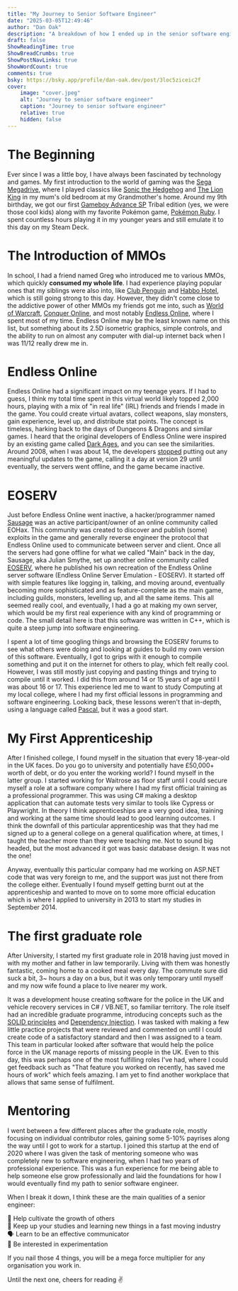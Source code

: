 ```yaml
---
title: "My Journey to Senior Software Engineer"
date: "2025-03-05T12:49:46"
author: "Dan Oak"
description: "A breakdown of how I ended up in the senior software engineer role"
draft: false
ShowReadingTime: true
ShowBreadCrumbs: true
ShowPostNavLinks: true
ShowWordCount: true
comments: true
bsky: https://bsky.app/profile/dan-oak.dev/post/3loc5ziceic2f
cover:
    image: "cover.jpeg"
    alt: "Journey to senior software engineer"
    caption: "Journey to senior software engineer"
    relative: true 
    hidden: false 
---
```


# The Beginning

Ever since I was a little boy, I have always been fascinated by technology and games. My first introduction to the world of gaming was the [Sega Megadrive](https://en.wikipedia.org/wiki/Sega_Genesis), where I played classics like [Sonic the Hedgehog](https://en.wikipedia.org/wiki/Sonic_the_Hedgehog_(1991_video_game)) and [The Lion King](https://en.wikipedia.org/wiki/The_Lion_King_(video_game)) in my mum's old bedroom at my Grandmother's home. Around my 9th birthday, we got our first [Gameboy Advance SP](https://en.wikipedia.org/wiki/Game_Boy_Advance_SP) Tribal edition (yes, we were those cool kids) along with my favorite Pokémon game, [Pokémon Ruby](https://en.wikipedia.org/wiki/Pok%C3%A9mon_Ruby_and_Sapphire). I spent countless hours playing it in my younger years and still emulate it to this day on my Steam Deck.

# The Introduction of MMOs

In school, I had a friend named Greg who introduced me to various MMOs, which quickly **consumed my whole life**. I had experience playing popular ones that my siblings were also into, like [Club Penguin](https://en.wikipedia.org/wiki/Club_Penguin) and [Habbo Hotel](https://en.wikipedia.org/wiki/Habbo), which is still going strong to this day. However, they didn't come close to the addictive power of other MMOs my friends got me into, such as [World of Warcraft](https://en.wikipedia.org/wiki/World_of_Warcraft), [Conquer Online](https://co.99.com/), and most notably [Endless Online](https://www.endless-online.com), where I spent most of my time. Endless Online may be the least known name on this list, but something about its 2.5D isometric graphics, simple controls, and the ability to run on almost any computer with dial-up internet back when I was 11/12 really drew me in.

# Endless Online

Endless Online had a significant impact on my teenage years. If I had to guess, I think my total time spent in this virtual world likely topped 2,000 hours, playing with a mix of "in real life" (IRL) friends and friends I made in the game. You could create virtual avatars, collect weapons, slay monsters, gain experience, level up, and distribute stat points. The concept is timeless, harking back to the days of Dungeons & Dragons and similar games. I heard that the original developers of Endless Online were inspired by an existing game called [Dark Ages](https://en.wikipedia.org/wiki/Dark_Ages_(1999_video_game)), and you can see the similarities. Around 2008, when I was about 14, the developers [stopped](https://www.endless-online.com/oldwebsite.html) putting out any meaningful updates to the game, calling it a day at version 29 until eventually, the servers went offline, and the game became inactive.

# EOSERV

Just before Endless Online went inactive, a hacker/programmer named [Sausage](https://tehsausage.com) was an active participant/owner of an online community called EOHax. This community was created to discover and publish (some) exploits in the game and generally reverse engineer the protocol that Endless Online used to communicate between server and client. Once all the servers had gone offline for what we called "Main" back in the day, Sausage, aka Julian Smythe, set up another online community called [EOSERV](https://eoserv.net), where he published his own recreation of the Endless Online server software (Endless Online Server Emulation - EOSERV). It started off with simple features like logging in, talking, and moving around, eventually becoming more sophisticated and as feature-complete as the main game, including guilds, monsters, levelling up, and all the same items. This all seemed really cool, and eventually, I had a go at making my own server, which would be my first real experience with any kind of programming or code. The small detail here is that this software was written in C++, which is quite a steep jump into software engineering.

I spent a lot of time googling things and browsing the EOSERV forums to see what others were doing and looking at guides to build my own version of this software. Eventually, I got to grips with it enough to compile something and put it on the internet for others to play, which felt really cool. However, I was still mostly just copying and pasting things and trying to compile until it worked. I did this from around 14 or 15 years of age until I was about 16 or 17. This experience led me to want to study Computing at my local college, where I had my first official lessons in programming and software engineering. Looking back, these lessons weren't that in-depth, using a language called [Pascal](https://en.wikipedia.org/wiki/Pascal_(programming_language)), but it was a good start.

# My First Apprenticeship

After I finished college, I found myself in the situation that every 18-year-old in the UK faces. Do you go to university and potentially have £50,000+ worth of debt, or do you enter the working world? I found myself in the latter group. I started working for Waitrose as floor staff until I could secure myself a role at a software company where I had my first official training as a professional programmer. This was using C# making a desktop application that can automate tests very similar to tools like Cypress or Playwright. In theory I think apprenticeships are a very good idea, training and working at the same time should lead to good learning outcomes. I think the downfall of this particular apprenticeship was that they had me signed up to a general college on a general qualification where, at times, I taught the teacher more than they were teaching me. Not to sound big headed, but the most advanced it got was basic database design. It was not the one!

Anyway, eventually this particular company had me working on ASP.NET code that was very foreign to me, and the support was just not there from the college either. Eventually I found myself getting burnt out at the apprenticeship and wanted to move on to some more official education which is where I applied to university in 2013 to start my studies in September 2014.

# The first graduate role

After University, I started my first graduate role in 2018 having just moved in with my mother and father in law temporarily. Living with them was honestly fantastic, coming home to a cooked meal every day. The commute sure did suck a bit, 3~ hours a day on a bus, but it was only temporary until myself and my now wife found a place to live nearer my work.

It was a development house creating software for the police in the UK and vehicle recovery services in C# / VB.NET, so familiar territory. The role itself had an incredible graduate programme, introducing concepts such as the [SOLID principles](https://www.freecodecamp.org/news/solid-principles-explained-in-plain-english/) and [Dependency Injection](https://learn.microsoft.com/en-us/dotnet/core/extensions/dependency-injection). I was tasked with making a few little practice projects that were reviewed and commented on until I could create code of a satisfactory standard and then I was assigned to a team. This team in particular looked after software that would help the police force in the UK manage reports of missing people in the UK. Even to this day, this was perhaps one of the most fulfilling roles I've had, where I could get feedback such as "That feature you worked on recently, has saved me hours of work" which feels amazing. I am yet to find another workplace that allows that same sense of fulfilment.

# Mentoring

I went between a few different places after the graduate role, mostly focusing on individual contributor roles, gaining some 5-10% payrises along the way until I got to work for a startup. I joined this startup at the end of 2020 where I was given the task of mentoring someone who was completely new to software engineering, when I had two years of professional experience. This was a fun experience for me being able to help someone else grow professionally and laid the foundations for how I would eventually find my path to senior software engineer.

When I break it down, I think these are the main qualities of a senior engineer: 

🌱 Help cultivate the growth of others\
📖 Keep up your studies and learning new things in a fast moving industry\
🗣️ Learn to be an effective communicator\
🤔 Be interested in experimentation

If you nail those 4 things, you will be a mega force multiplier for any organisation you work in. 

Until the next one, cheers for reading ✌️